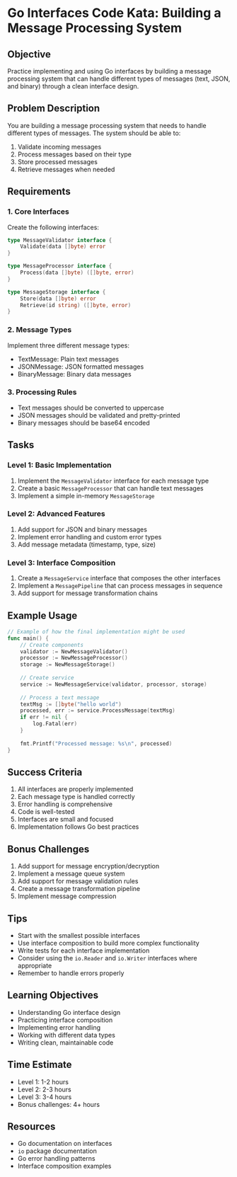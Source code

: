 # Go Interfaces Code Kata: Building a Message Processing System

## Objective
Practice implementing and using Go interfaces by building a message processing system that can handle different types of messages (text, JSON, and binary) through a clean interface design.

## Problem Description
You are building a message processing system that needs to handle different types of messages. The system should be able to:
1. Validate incoming messages
2. Process messages based on their type
3. Store processed messages
4. Retrieve messages when needed

## Requirements

### 1. Core Interfaces
Create the following interfaces:
```go
type MessageValidator interface {
    Validate(data []byte) error
}

type MessageProcessor interface {
    Process(data []byte) ([]byte, error)
}

type MessageStorage interface {
    Store(data []byte) error
    Retrieve(id string) ([]byte, error)
}
```

### 2. Message Types
Implement three different message types:
- TextMessage: Plain text messages
- JSONMessage: JSON formatted messages
- BinaryMessage: Binary data messages

### 3. Processing Rules
- Text messages should be converted to uppercase
- JSON messages should be validated and pretty-printed
- Binary messages should be base64 encoded

## Tasks

### Level 1: Basic Implementation
1. Implement the `MessageValidator` interface for each message type
2. Create a basic `MessageProcessor` that can handle text messages
3. Implement a simple in-memory `MessageStorage`

### Level 2: Advanced Features
1. Add support for JSON and binary messages
2. Implement error handling and custom error types
3. Add message metadata (timestamp, type, size)

### Level 3: Interface Composition
1. Create a `MessageService` interface that composes the other interfaces
2. Implement a `MessagePipeline` that can process messages in sequence
3. Add support for message transformation chains

## Example Usage
```go
// Example of how the final implementation might be used
func main() {
    // Create components
    validator := NewMessageValidator()
    processor := NewMessageProcessor()
    storage := NewMessageStorage()
    
    // Create service
    service := NewMessageService(validator, processor, storage)
    
    // Process a text message
    textMsg := []byte("hello world")
    processed, err := service.ProcessMessage(textMsg)
    if err != nil {
        log.Fatal(err)
    }
    
    fmt.Printf("Processed message: %s\n", processed)
}
```

## Success Criteria
1. All interfaces are properly implemented
2. Each message type is handled correctly
3. Error handling is comprehensive
4. Code is well-tested
5. Interfaces are small and focused
6. Implementation follows Go best practices

## Bonus Challenges
1. Add support for message encryption/decryption
2. Implement a message queue system
3. Add support for message validation rules
4. Create a message transformation pipeline
5. Implement message compression

## Tips
- Start with the smallest possible interfaces
- Use interface composition to build more complex functionality
- Write tests for each interface implementation
- Consider using the `io.Reader` and `io.Writer` interfaces where appropriate
- Remember to handle errors properly

## Learning Objectives
- Understanding Go interface design
- Practicing interface composition
- Implementing error handling
- Working with different data types
- Writing clean, maintainable code

## Time Estimate
- Level 1: 1-2 hours
- Level 2: 2-3 hours
- Level 3: 3-4 hours
- Bonus challenges: 4+ hours

## Resources
- Go documentation on interfaces
- `io` package documentation
- Go error handling patterns
- Interface composition examples 